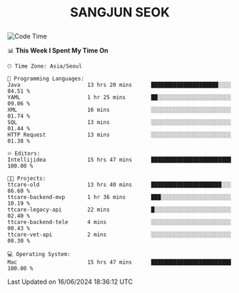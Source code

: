 <h1>
 <p align="center">
   SANGJUN SEOK
 </p>
</h1>

<!--START_SECTION:waka-->
![Code Time](http://img.shields.io/badge/Code%20Time-3%2C607%20hrs%2041%20mins-blue)

📊 **This Week I Spent My Time On** 

```text
🕑︎ Time Zone: Asia/Seoul

💬 Programming Languages: 
Java                     13 hrs 20 mins      █████████████████████░░░░   84.51 % 
YAML                     1 hr 25 mins        ██░░░░░░░░░░░░░░░░░░░░░░░   09.06 % 
XML                      16 mins             ░░░░░░░░░░░░░░░░░░░░░░░░░   01.74 % 
SQL                      13 mins             ░░░░░░░░░░░░░░░░░░░░░░░░░   01.44 % 
HTTP Request             13 mins             ░░░░░░░░░░░░░░░░░░░░░░░░░   01.38 % 

🔥 Editors: 
Intellijidea             15 hrs 47 mins      █████████████████████████   100.00 % 

🐱‍💻 Projects: 
ttcare-old               13 hrs 40 mins      ██████████████████████░░░   86.60 % 
ttcare-backend-mvp       1 hr 36 mins        ███░░░░░░░░░░░░░░░░░░░░░░   10.19 % 
ttcare-legacy-api        22 mins             █░░░░░░░░░░░░░░░░░░░░░░░░   02.40 % 
ttcare-backend-tele      4 mins              ░░░░░░░░░░░░░░░░░░░░░░░░░   00.43 % 
ttcare-vet-api           2 mins              ░░░░░░░░░░░░░░░░░░░░░░░░░   00.30 % 

💻 Operating System: 
Mac                      15 hrs 47 mins      █████████████████████████   100.00 % 
```


 Last Updated on 16/06/2024 18:36:12 UTC
<!--END_SECTION:waka-->
